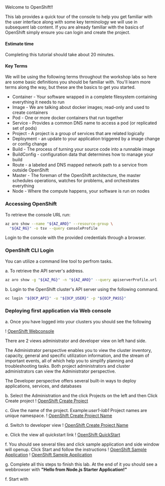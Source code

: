 Welcome to OpenShift!!

This lab provides a quick tour of the console to help you get familiar with the user interface along with some key terminology we will use in subsequent lab content. If you are already familiar with the basics of OpenShift simply ensure you can login and create the project.

#### Estimate time
Completing this tutorial should take about 20 minutes.

#### Key Terms
We will be using the following terms throughout the workshop labs so here are some basic definitions you should be familiar with. You'll learn more terms along the way, but these are the basics to get you started.

* Container - Your software wrapped in a complete filesystem containing everything it needs to run
* Image - We are talking about docker images; read-only and used to create containers
* Pod - One or more docker containers that run together
* Service - Provides a common DNS name to access a pod (or replicated set of pods)
* Project - A project is a group of services that are related logically
* Deployment - an update to your application triggered by a image change or config change
* Build - The process of turning your source code into a runnable image
* BuildConfig - configuration data that determines how to manage your build
* Route - a labeled and DNS mapped network path to a service from outside OpenShift
* Master - The foreman of the OpenShift architecture, the master schedules operations, watches for problems, and orchestrates everything
* Node - Where the compute happens, your software is run on nodes

### Accessing OpenShift

To retrieve the console URL run:

```bash
az aro show --name "${AZ_ARO}" --resource-group \
  "${AZ_RG}" -o tsv --query consoleProfile
```

Login to the console with the provided credentials through a browser.

### OpenShift CLI Login
You can utilize a command line tool to perfrom tasks.

a. To retrieve the API server's address.

```bash
az aro show -g "${AZ_RG}" -n "${AZ_ARO}" --query apiserverProfile.url -o tsv
```

b. Login to the OpenShift cluster's API server using the following command.

```bash
oc login "${OCP_API}" -u "${OCP_USER}" -p "${OCP_PASS}"
```
### Deploying first application via Web console
a. Once you have logged into your clusters you should see the following 

! [OpenShift Webconsole](../Images/Lab1-Webconsole.png)

There are 2 views administrator and developer view on left hand side. 

The Administrator perspective enables you to view the cluster inventory, capacity, general and specific utilization information, and the stream of important events, all of which help you to simplify planning and troubleshooting tasks. Both project administrators and cluster administrators can view the Administrator perspective.

The Developer perspective offers several built-in ways to deploy applications, services, and databases

b. Select the Administration and the click Projects on the left and then Click Create project 
! [OpenShift Create Project](../Images/Lab1-CreateProject.png)

c. Give the name of the project.
Example:*user1-lab1*
Project names are unique namespace.
! [OpenShift Create Project Name](../Images/Lab1-CreateProject-name.png)

d. Switch to developer view
! [OpenShift Create Project Name](../Images/Lab1-DeveloperView.png)

e. Click the view all quickstart link 
! [OpenShift QuickStart](../Images/Lab1-Quickstart.png)

f. You should see several tiles and click sample application and side window will openup. Click Start and follow the instructions
! [OpenShift Sample Application](../Images/Lab1-SampleApplication.png)
! [OpenShift Sample Application](../Images/Lab1-SampleApplication-start.png)

g. Complete all this steps to finish this lab. At the end of it you should see a webbrowser with **"Hello from Node.js Starter Application!"**

f. Start with 
